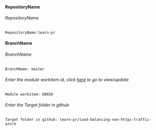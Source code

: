 #### RepositoryName	
###### RepositoryName
```
RepositoryName:learn-pr 
```

#### BranchName	
###### BranchName
```
BranchName: master
```

###### Enter the module workitem id, click [here](https://microsoftdigitallearning.visualstudio.com/Courseware/_workitems/edit/68656) to go to view/update
```
Module workitem: 68656
```

###### Enter the Target folder in github
```
Target folder in github: learn-pr/load-balancing-non-https-traffic-azure
```